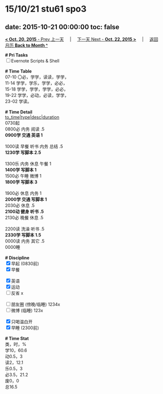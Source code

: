 # 15/10/21 stu61 spo3

date: 2015-10-21 00:00:00
toc: false
---
[**< Oct. 20, 2015** - Prev 上一天](/lifelogs/2015/10/d20.md) &nbsp; &nbsp; | &nbsp; &nbsp; [下一天 Next - **Oct. 22, 2015 >**](/lifelogs/2015/10/d22.md) &nbsp; &nbsp; |  &nbsp; &nbsp; [返回月历 **Back to Month ^**](/lifelogs/2015/10/index.md)
<br/><div><strong># Pri Tasks</strong></div><div><input type="checkbox"/>Evernote Scripts &amp; Shell</div><div><br/></div><div><b># Time Table</b></div><div>07-10 〇必，学学，读读，学学，</div><div>11-14 学学，学乐，学学，必必，</div><div>15-18 学学，学学，学学，必必，</div><div>19-22 学学，必动，必读，学学，</div><div>23-02 学读。</div><div><br/></div><div><b># Time Detail</b></div><div><u>to_time|type|desc|duration</u></div><div>0730起</div><div>0800必 内务 阅读 .5</div><div><b>0900学 交通 英语 1</b></div><div><b><br/></b></div><div>1000读 早餐 听书 内务 总结 .5</div><div><strong>1230学 写脚本 2.5</strong></div><div><br clear="none"/></div><div>1300乐 内务 休息 午餐 1</div><div><b>1400学 写脚本 1</b></div><div>1500必 午睡 微博 1</div><div><strong>1800学 写脚本 3</strong></div><div><strong><br/></strong></div><div>1900必 休息 内务 1</div><div><b>2000学 交通 写脚本 1</b></div><div>2030必 休息 .5</div><div><b>2100动 健身 听书 .5</b></div><div>2130必 晚餐 休息 .5</div><div><b><br/></b></div><div>2200读 洗澡 听书 .5</div><div><b>2330学 写脚本 1.5</b></div><div>0000读 内务 其它 .5</div><div>0000睡</div><div><br/></div><div><b># Discipline</b></div><div><div><input checked="true" type="checkbox"/>早起 (0830前) </div><div><input checked="true" type="checkbox"/>早餐  </div><div><br/></div><div><input checked="true" type="checkbox"/>英语</div></div><div><input checked="true" type="checkbox"/>运动  </div><div><input type="checkbox"/>反省 x</div><div><br/></div><div><div><input type="checkbox"/>朋友圈 (傍晚/临睡) 1234x</div><div><input type="checkbox"/>微博 (临睡) 123x</div><div><br/></div><div><input checked="true" type="checkbox"/>只喝温白开 </div></div><div><input checked="true" type="checkbox"/>早睡 (2300前) </div><div><br/></div><div><b># Time Stat</b></div><div>类，时，%</div><div>学10，60.6</div><div>动0.5，3</div><div>读2，12.1</div><div>乐0.5，3</div><div>必3.5，21.2</div><div>废0，0</div><div>总16.5</div><div><br/></div>

